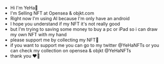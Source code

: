 - Hi I'm YeHa🤗
- I'm Selling NFT at Opensea & objkt.com
- Right now I'm using AI because I'm only have an android
- I hope you understand if my NFT it's not really good
- but I'm trying to saving some money to buy a pc or iPad so i can draw my own NFT with my hand
- please support me by collecting my NFT🥰
- if you want to support me you can go to my twitter @YeHaNFTs or you can check my collection on opensea & objkt @YeHaNFTs
- thank you ❤🌹
